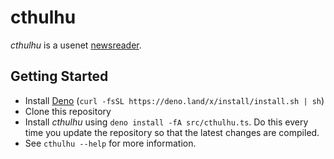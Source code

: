 # cthulhu

*cthulhu* is a usenet [newsreader](https://en.wikipedia.org/wiki/Newsreader_(Usenet)).

## Getting Started

* Install [Deno](https://deno.land/) (`curl -fsSL https://deno.land/x/install/install.sh | sh`)
* Clone this repository
* Install *cthulhu* using `deno install -fA src/cthulhu.ts`. Do this every time you update the repository so that the latest changes are compiled.
* See `cthulhu --help` for more information.